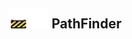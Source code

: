## <img src="../../.gitbook/assets/unknown.png" width="32" height="32" /><img src="../../.gitbook/assets/base.png" width="32" height="32" /> PathFinder

